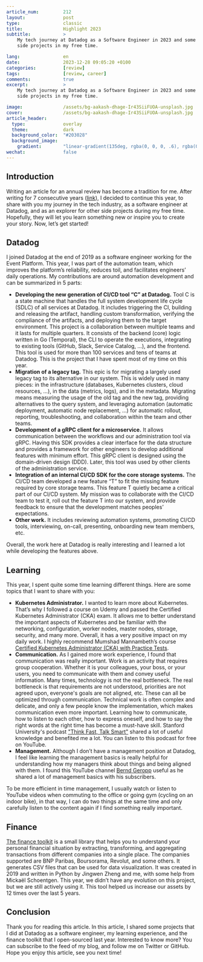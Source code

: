 ```yaml
---
article_num:         212
layout:              post
type:                classic
title:               Highlight 2023
subtitle:            >
    My tech journey at Datadog as a Software Engineer in 2023 and some
    side projects in my free time.

lang:                en
date:                2023-12-28 09:05:20 +0100
categories:          [review]
tags:                [review, career]
comments:            true
excerpt:             >
    My tech journey at Datadog as a Software Engineer in 2023 and some
    side projects in my free time.

image:               /assets/bg-aakash-dhage-Ir43SiiFUOA-unsplash.jpg
cover:               /assets/bg-aakash-dhage-Ir43SiiFUOA-unsplash.jpg
article_header:
  type:              overlay
  theme:             dark
  background_color:  "#203028"
  background_image:
    gradient:        "linear-gradient(135deg, rgba(0, 0, 0, .6), rgba(0, 0, 0, .4))"
wechat:              false
---
```


## Introduction

Writing an article for an annual review has become a tradition for me. After writing for 7 consecutive years ([link](/en/categories/review/)), I decided to continue this year, to share with you my journey in the tech industry, as a software engineer at Datadog, and as an explorer for other side projects during my free time. Hopefully, they will let you learn something new or inspire you to create your story. Now, let’s get started!

## Datadog

I joined Datadog at the end of 2019 as a software engineer working for the Event Platform. This year, I was part of the automation team, which improves the platform’s reliability, reduces toil, and facilitates engineers’ daily operations. My contributions are around automation development and can be summarized in 5 parts:

* **Developing the new generation of CI/CD tool “C” at Datadog.** Tool C is a state machine that handles the full system development life cycle (SDLC) of all services at Datadog. It includes triggering the CI, building and releasing the artifact, handling custom transformation, verifying the compliance of the artifacts, and deploying them to the target environment. This project is a collaboration between multiple teams and it lasts for multiple quarters. It consists of the backend (core) logic written in Go (Temporal), the CLI to operate the executions, integrating to existing tools (GitHub, Slack, Service Catalog, …), and the frontend. This tool is used for more than 100 services and tens of teams at Datadog. This is the project that I have spent most of my time on this year.
* **Migration of a legacy tag.** This epic is for migrating a largely used legacy tag to its alternative in our system. This is widely used in many pieces: in the infrastructure (databases, Kubernetes clusters, cloud resources, …), in the data (metrics, logs), and in the metadata. Migrating means measuring the usage of the old tag and the new tag, providing alternatives to the query system, and leveraging automation (automatic deployment, automatic node replacement, …) for automatic rollout, reporting, troubleshooting, and collaboration within the team and other teams.
* **Development of a gRPC client for a microservice.** It allows communication between the workflows and our administration tool via gRPC. Having this SDK provides a clear interface for the data structure and provides a framework for other engineers to develop additional features with minimum effort. This gRPC client is designed using the domain-driven design (DDD). Later, this tool was used by other clients of the administration service.
* **Integration of an internal CI/CD SDK for the core storage systems.** The CI/CD team developed a new feature “T” to fit the missing feature required by core storage teams. This feature T quietly became a critical part of our CI/CD system. My mission was to collaborate with the CI/CD team to test it, roll out the feature T into our system, and provide feedback to ensure that the development matches peoples’ expectations.
* **Other work.** It includes reviewing automation systems, promoting CI/CD tools, interviewing, on-call, presenting, onboarding new team members, etc.

Overall, the work here at Datadog is really interesting and I learned a lot while developing the features above.

## Learning

This year, I spent quite some time learning different things. Here are some topics that I want to share with you:
* **Kubernetes Administrator.** I wanted to learn more about Kubernetes. That’s why I followed a course on Udemy and passed the Certified Kubernetes Administrator (CKA) exam. It allows me to better understand the important aspects of Kubernetes and be familiar with the networking, configuration, worker nodes, master nodes, storage, security, and many more. Overall, it has a very positive impact on my daily work. I highly recommend Mumshad Mannambeth’s course [Certified Kubernetes Administrator (CKA) with Practice Tests](https://www.udemy.com/course/certified-kubernetes-administrator-with-practice-tests/).
* **Communication.** As I gained more work experience, I found that communication was really important. Work is an activity that requires group cooperation. Whether it is your colleagues, your boss, or your users, you need to communicate with them and convey useful information. Many times, technology is not the real bottleneck. The real bottleneck is that requirements are not understood, priorities are not agreed upon, everyone's goals are not aligned, etc. These can all be optimized through communication. Technical work is often complex and delicate, and only a few people know the implementation, which makes communication even more important. Learning how to communicate, how to listen to each other, how to express oneself, and how to say the right words at the right time has become a must-have skill. Stanford University's podcast ["Think Fast, Talk Smart"](https://www.youtube.com/watch?v=JBew1_ECnzk&list=PLxq_lXOUlvQDgCVFj9L79kqJybW0k6OaB&ab_channel=StanfordGraduateSchoolofBusiness) shared a lot of useful knowledge and benefited me a lot. You can listen to this podcast for free on YouTube.
* **Management.** Although I don’t have a management position at Datadog, I feel like learning the management basics is really helpful for understanding how my managers think about things and being aligned with them. I found this YouTube channel [Bernd Geropp](https://www.youtube.com/@BerndGeropp) useful as he shared a lot of management basics with his subscribers.

To be more efficient in time management, I usually watch or listen to YouTube videos when commuting to the office or going gym (cycling on an indoor bike), in that way, I can do two things at the same time and only carefully listen to the content again if I find something really important.

## Finance

[The finance toolkit](https://github.com/mincong-h/finance-toolkit/) is a small library that helps you to understand your personal financial situation by extracting, transforming, and aggregating transactions from different companies into a single place. The companies supported are BNP Paribas, Boursorama, Revolut, and some others. It generates CSV files that can be used for data visualization. It was created in 2019 and written in Python by Jingwen Zheng and me, with some help from Mickaël Schoentgen. This year, we didn’t have any evolution on this project, but we are still actively using it. This tool helped us increase our assets by 12 times over the last 5 years.

## Conclusion

Thank you for reading this article. In this article, I shared some projects that I did at Datadog as a software engineer, my learning experience, and the finance toolkit that I open-sourced last year. Interested to know more? You can subscribe to the feed of my blog, and follow me on Twitter or GitHub. Hope you enjoy this article, see you next time!
